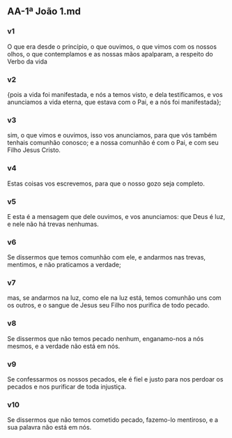## AA-1ª João 1.md
### v1
 O que era desde o princípio, o que ouvimos, o que vimos com os nossos olhos, o que contemplamos e as nossas mãos apalparam, a respeito do Verbo da vida
### v2
 {pois a vida foi manifestada, e nós a temos visto, e dela testificamos, e vos anunciamos a vida eterna, que estava com o Pai, e a nós foi manifestada};
### v3
 sim, o que vimos e ouvimos, isso vos anunciamos, para que vós também tenhais comunhão conosco; e a nossa comunhão é com o Pai, e com seu Filho Jesus Cristo.
### v4
 Estas coisas vos escrevemos, para que o nosso gozo seja completo.
### v5
 E esta é a mensagem que dele ouvimos, e vos anunciamos: que Deus é luz, e nele não há trevas nenhumas.
### v6
 Se dissermos que temos comunhão com ele, e andarmos nas trevas, mentimos, e não praticamos a verdade;
### v7
 mas, se andarmos na luz, como ele na luz está, temos comunhão uns com os outros, e o sangue de Jesus seu Filho nos purifica de todo pecado.
### v8
 Se dissermos que não temos pecado nenhum, enganamo-nos a nós mesmos, e a verdade não está em nós.
### v9
 Se confessarmos os nossos pecados, ele é fiel e justo para nos perdoar os pecados e nos purificar de toda injustiça.
### v10
 Se dissermos que não temos cometido pecado, fazemo-lo mentiroso, e a sua palavra não está em nós.

